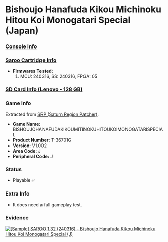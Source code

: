 # Bishoujo Hanafuda Kikou Michinoku Hitou Koi Monogatari Special (Japan)

### [Console Info](../../../../Info/Consoles/VA13/README.md)

### [Saroo Cartridge Info](../../../../Info/Cartridges/RetroGameParadiseStore/1.32F/README.md)

- <b>Firmwares Tested:</b>
  1. MCU: 240316, SS: 240316, FPGA: 05

### [SD Card Info (Lenovo - 128 GB)](../../../../Info/SdCards/Lenovo/128GB/README.md)

### Game Info

Extracted from [SRP (Saturn Region Patcher)](https://segaxtreme.net/resources/saturn-region-patcher.81/download).

- <b>Game Name:</b> BISHOUJOHANAFUDAKIKOUMITINOKUHITOUKOIMONOGATARISPECIAL
- <b>Product Number:</b> T-36701G
- <b>Version:</b> V1.002
- <b>Area Code:</b> J
- <b>Peripheral Code:</b> J

### Status

- Playable :white_check_mark:

### Extra Info

- It does need a full gameplay test.

### Evidence

[![[Sample] SAROO 1.32 (240316) - Bishoujo Hanafuda Kikou Michinoku Hitou Koi Monogatari Special (J)](https://img.youtube.com/vi/4GoPsv-jx4s/0.jpg)](https://www.youtube.com/watch?v=4GoPsv-jx4s)
